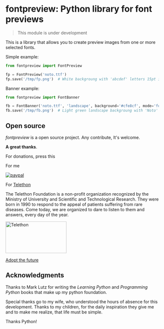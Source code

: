 # fontpreview: Python library for font previews

> This module is under development

This is a library that allows you to create preview images from one or more selected fonts.

Simple example:
```python
from fontpreview import FontPreview

fp = FontPreview('noto.ttf')
fp.save('/tmp/fp.png')  # White backgroung with 'abcdef' letters 15pt in black
```

Banner example:
```python
from fontpreview import FontBanner

fb = FontBanner('noto.ttf', 'landscape', background='#cfe8cf', mode='fontname')
fb.save('/tmp/fb.png')  # Light green landscape backgroung with 'Noto' font name in black
```

## Open source
_fontpreview_ is a open source project. Any contribute, It's welcome.

**A great thanks**.

For donations, press this

For me

[![paypal](https://www.paypalobjects.com/en_US/i/btn/btn_donateCC_LG.gif)](https://www.paypal.me/guos)

For [Telethon](http://www.telethon.it/)

The Telethon Foundation is a non-profit organization recognized by the Ministry of University and Scientific and Technological Research.
They were born in 1990 to respond to the appeal of patients suffering from rare diseases.
Come today, we are organized to dare to listen to them and answers, every day of the year.

<a href="https://www.telethon.it/sostienici/dona-ora"> <img src="https://www.telethon.it/dev/_nuxt/img/c6d474e.svg" alt="Telethon" title="Telethon" width="200" height="104" /> </a>

[Adopt the future](https://www.ioadottoilfuturo.it/)


## Acknowledgments

Thanks to Mark Lutz for writing the _Learning Python_ and _Programming Python_ books that make up my python foundation.

Special thanks go to my wife, who understood the hours of absence for this development. 
Thanks to my children, for the daily inspiration they give me and to make me realize, that life must be simple.

Thanks Python!
